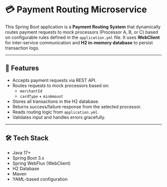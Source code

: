 
# 💳 Payment Routing Microservice

This Spring Boot application is a **Payment Routing System** that dynamically routes payment requests to mock processors (Processor A, B, or C) based on configurable rules defined in the `application.yml` file. It uses **WebClient** for inter-service communication and **H2 in-memory database** to persist transaction logs.

---

## 🚀 Features

- Accepts payment requests via REST API.
- Routes requests to mock processors based on:
  - `merchantId`
  - `cardType` + `minAmount`
- Stores all transactions in the H2 database.
- Returns success/failure response from the selected processor.
- Reads routing logic from `application.yml`.
- Validates input and handles errors gracefully.

---

## 🛠️ Tech Stack

- Java 17+
- Spring Boot 3.x
- Spring WebFlux (WebClient)
- H2 Database
- Maven
- YAML-based configuration


